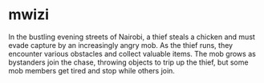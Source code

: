 # mwizi
In the bustling evening streets of Nairobi, a thief steals a chicken and must evade capture by an increasingly angry mob. As the thief runs, they encounter various obstacles and collect valuable items. The mob grows as bystanders join the chase, throwing objects to trip up the thief, but some mob members get tired and stop while others join.

